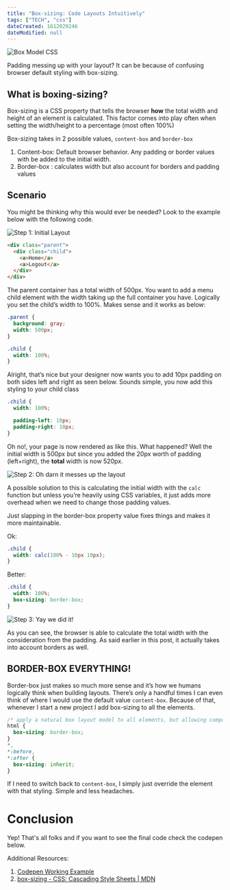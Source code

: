 ```yaml
---
title: "Box-sizing: Code Layouts Intuitively"
tags: ["TECH", "css"]
dateCreated: 1612029246
dateModified: null
---
```


![Box Model CSS](https://upload.wikimedia.org/wikipedia/commons/7/7a/Boxmodell-detail.png)

Padding messing up with your layout? It can be because of confusing browser default styling with box-sizing.

## What is boxing-sizing?

Box-sizing is a CSS property that tells the browser **how** the total width and height of an element is calculated. This factor comes into play often when setting the width/height to a percentage (most often 100%)

Box-sizing takes in 2 possible values, `content-box` and `border-box`

1. Content-box: Default browser behavior. Any padding or border values with be added to the initial width.
2. Border-box : calculates width but also account for borders and padding values

## Scenario

You might be thinking why this would ever be needed? Look to the example below with the following code.

![Step 1: Initial Layout](https://user-images.githubusercontent.com/14298038/103330613-25929a00-4a17-11eb-86e3-acfb82b6233a.png)

```html
<div class="parent">
  <div class="child">
    <a>Home</a>
    <a>Logout</a>
  </div>
</div>
```

The parent container has a total width of 500px. You want to add a menu child element with the width taking up the full container you have. Logically you set the child’s width to 100%. Makes sense and it works as below:

```css
.parent {
  background: gray;
  width: 500px;
}

.child {
  width: 100%;
}
```

Alright, that’s nice but your designer now wants you to add 10px padding on both sides left and right as seen below. Sounds simple, you now add this styling to your child class

```css
.child {
  width: 100%;

  padding-left: 10px;
  padding-right: 10px;
}
```

Oh no!, your page is now rendered as like this. What happened? Well the initial width is 500px but since you added the 20px worth of padding (left+right), the **total** width is now 520px.

![Step 2: Oh darn it messes up the layout](https://user-images.githubusercontent.com/14298038/103330529-bddc4f00-4a16-11eb-8e2b-0214880d43e0.png)

A possible solution to this is calculating the initial width with the `calc` function but unless you’re heavily using CSS variables, it just adds more overhead when we need to change those padding values.

Just slapping in the border-box property value fixes things and makes it more maintainable.

Ok:

```css
.child {
  width: calc(100% - 10px 10px);
}
```

Better:

```css
.child {
  width: 100%;
  box-sizing: border-box;
}
```

![Step 3: Yay we did it!](https://user-images.githubusercontent.com/14298038/103330658-5d014680-4a17-11eb-83e3-1ac7f0e27274.png)

As you can see, the browser is able to calculate the total width with the consideration from the padding. As said earlier in this post, it actually takes into account borders as well.

## BORDER-BOX EVERYTHING!

Border-box just makes so much more sense and it’s how we humans logically think when building layouts. There’s only a handful times I can even think of where I would use the default value `content-box`. Because of that, whenever I start a new project I add box-sizing to all the elements.

```css
/* apply a natural box layout model to all elements, but allowing components to change */
html {
  box-sizing: border-box;
}
*,
*:before,
*:after {
  box-sizing: inherit;
}
```

If I need to switch back to `content-box`, I simply just override the element with that styling. Simple and less headaches.

# Conclusion

Yep! That's all folks and if you want to see the final code check the codepen below.

Additional Resources:

1. [Codepen Working Example](https://codepen.io/toshiru/pen/VwKQZgN)
2. [box-sizing - CSS: Cascading Style Sheets | MDN](https://developer.mozilla.org/en-US/docs/Web/CSS/box-sizing)
